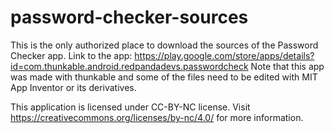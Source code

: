 # password-checker-sources

This is the only authorized place to download the sources of the Password Checker app.
Link to the app: https://play.google.com/store/apps/details?id=com.thunkable.android.redpandadevs.passwordcheck
Note that this app was made with thunkable and some of the files need to be edited with MIT App Inventor or its derivatives.

This application is licensed under CC-BY-NC license. Visit https://creativecommons.org/licenses/by-nc/4.0/ for more information.
